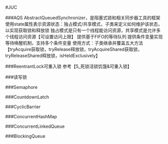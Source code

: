 #JUC

###AQS
AbstractQueuedSynchronizer，是阻塞式锁和相关同步器工具的框架
使用state属性表示资源状态：独占模式/共享模式，子类来定义如何维护该状态，以实现获取锁和释放锁
    独占模式是只有一个线程能访问资源，共享模式是允许多个线程访问资源【可设置访问上限】
    提供基于FIFO的等待队列
    提供条件变量实现等待唤醒机制，支持多个条件变量
使用方式：子类继承并覆盖五大方法【tryAcquire获取锁，tryRelease释放锁，tryAcquireShared获取锁，tryReleaseShared释放锁，isHeldExclusively】

###ReentrantLock可重入锁
参考【5_死锁活锁饥饿&可重入锁】

###读写锁

###Semaphore

###CountdownLatch

###CyclicBarrier

###ConcurrentHashMap

###ConcurrentLinkedQueue

###BlockingQueue